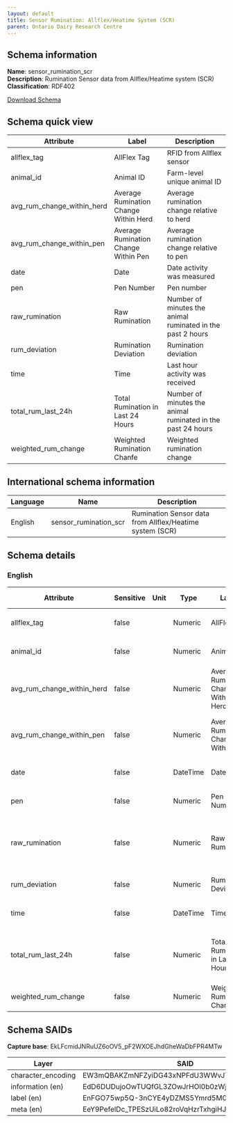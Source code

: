 ```yaml
---
layout: default  
title: Sensor Rumination: Allflex/Heatime System (SCR)  
parent: Ontario Dairy Research Centre
---
```


## Schema information

**Name**: sensor_rumination_scr  
**Description**: Rumination Sensor data from Allflex/Heatime system (SCR)  
**Classification**: RDF402 

[Download Schema](Schema_Sensor_Rumination_SCR.zip) 

## Schema quick view

| Attribute | Label | Description |
| --- | --- | --- |
| allflex_tag | AllFlex Tag | RFID from Allflex sensor |
| animal_id | Animal ID | Farm-level unique animal ID |
| avg_rum_change_within_herd | Average Rumination Change Within Herd | Average rumination change relative to herd |
| avg_rum_change_within_pen | Average Rumination Change Within Pen | Average rumination change relative to pen |
| date | Date | Date activity was measured |
| pen | Pen Number | Pen number |
| raw_rumination | Raw Rumination | Number of minutes the animal ruminated in the past 2 hours |
| rum_deviation | Rumination Deviation | Rumination deviation |
| time | Time | Last hour activity was received |
| total_rum_last_24h | Total Rumination in Last 24 Hours | Number of minutes the animal ruminated in the past 24 hours |
| weighted_rum_change | Weighted Rumination Chanfe | Weighted rumination change |

## International schema information

| Language | Name | Description |
| --- | --- | --- |
| English | sensor_rumination_scr | Rumination Sensor data from Allflex/Heatime system (SCR) |

## Schema details

### English

| Attribute | Sensitive | Unit | Type | Label | Description | List | Character encoding |
| --- | --- | --- | --- | --- | --- | --- | --- |
| allflex_tag | false |  | Numeric | AllFlex Tag | RFID from Allflex sensor | Not a list | utf-8 |
| animal_id | false |  | Numeric | Animal ID | Farm-level unique animal ID | Not a list | utf-8 |
| avg_rum_change_within_herd | false |  | Numeric | Average Rumination Change Within Herd | Average rumination change relative to herd | Not a list | utf-8 |
| avg_rum_change_within_pen | false |  | Numeric | Average Rumination Change Within Pen | Average rumination change relative to pen | Not a list | utf-8 |
| date | false |  | DateTime | Date | Date activity was measured | Not a list | utf-8 |
| pen | false |  | Numeric | Pen Number | Pen number | Not a list | utf-8 |
| raw_rumination | false |  | Numeric | Raw Rumination | Number of minutes the animal ruminated in the past 2 hours | Not a list | utf-8 |
| rum_deviation | false |  | Numeric | Rumination Deviation | Rumination deviation | Not a list | utf-8 |
| time | false |  | DateTime | Time | Last hour activity was received | Not a list | utf-8 |
| total_rum_last_24h | false |  | Numeric | Total Rumination in Last 24 Hours | Number of minutes the animal ruminated in the past 24 hours | Not a list | utf-8 |
| weighted_rum_change | false |  | Numeric | Weighted Rumination Chanfe | Weighted rumination change | Not a list | utf-8 |

## Schema SAIDs

**Capture base**: EkLFcmidJNRuUZ6oOV5_pF2WXOEJhdGheWaDbFPR4MTw

| Layer | SAID |
| --- | --- |
| character_encoding | EW3mQBAKZmNFZyiDG43xNPFdU3WWvJTsAOwOG6khFTYo |
| information (en) | EdD6DUDujoOwTUQfGL3ZOwJrHOl0b0zWjBSuLafW7-8k |
| label (en) | EnFGO75wp5Q-3nCYE4yDZMS5Ymrd5M0Bv0AC2BapnAHU |
| meta (en) | EeY9PefelDc_TPESzUiLo82roVqHzrTxhgiHJ52NlKu4 |
